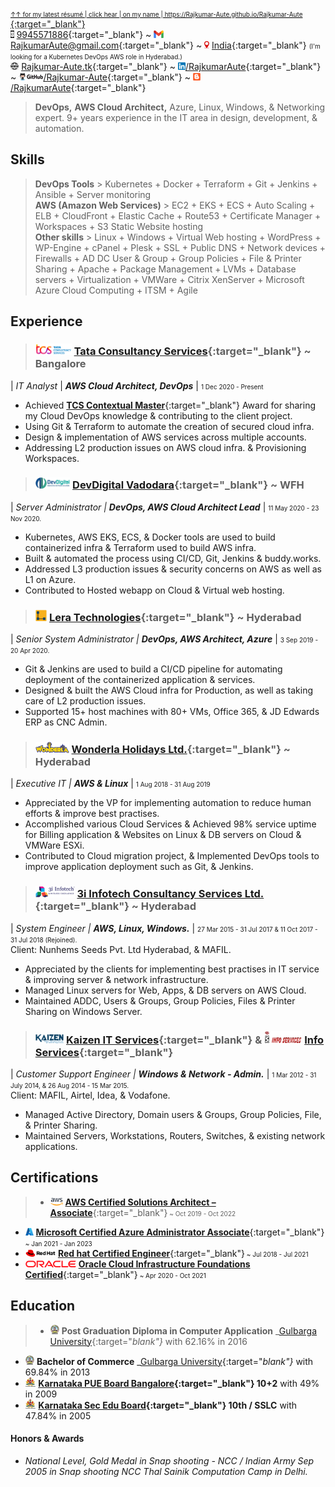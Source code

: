 <abbr title="click here for the most recent résumé. For more details on the specific area, click on the below hyperlinks.">[<font size="1">&uarr;&uarr; for my latest résumé | click hear | on my name | https://Rajkumar-Aute.github.io/Rajkumar-Aute </font>](https://Rajkumar-Aute.github.io/Rajkumar-Aute/){:target="_blank"}</abbr>
\
<img width="" height="12" src="./image/call.png"> [9945571886](https://wa.me/+919945571886){:target="_blank"} ~
<img width="" height="12" src="./image/gmail.png"> [RajkumarAute@gmail.com](mailto:RajkumarAute@gmail.com){:target="_blank"} ~
<img width="" height="12" src="./image/location.jpg"> [India](https://en.wikipedia.org/wiki/India){:target="_blank"} <font size="0">(I'm looking for a Kubernetes DevOps AWS role in Hyderabad.)</font>
\
<img width="" height="12" src="./image/www.png"> [Rajkumar-Aute.tk](http://rajkumar-aute.tk){:target="_blank"} ~
<img width="" height="12" src="./image/linkedin.png">[/RajkumarAute](https://www.linkedin.com/in/RajkumarAute/){:target="_blank"} ~
<img width="" height="12" src="./image/github.png">[/Rajkumar-Aute](https://github.com/Rajkumar-Aute){:target="_blank"} ~
<img width="" height="12" src="./image/blog.png">[/RajkumarAute](https://rajkumaraute.blogspot.com/){:target="_blank"}


> **DevOps,** **AWS Cloud Architect,** Azure, Linux, Windows, & Networking expert. 9+ years experience in the IT area in design, development, & automation. 


## Skills
> **DevOps Tools** > Kubernetes + Docker + Terraform + Git + Jenkins + Ansible + Server monitoring \
 **AWS (Amazon Web Services)** > EC2 + EKS + ECS + Auto Scaling + ELB + CloudFront + Elastic Cache + Route53 + Certificate Manager + Workspaces + S3 Static Website hosting \
 **Other skills** > Linux + Windows + Virtual Web hosting + WordPress + WP-Engine + cPanel + Plesk + SSL + Public DNS +	Network devices + Firewalls + AD DC User & Group + Group Policies + File & Printer Sharing + Apache + Package Management + LVMs + Database servers + Virtualization + VMWare + Citrix XenServer + Microsoft Azure Cloud Computing + ITSM + Agile


## Experience
> ### <img width="" height="18" src="./image/tcs.png"> [Tata Consultancy Services](http://www.tcs.com){:target="_blank"} ~ Bangalore
| _IT Analyst_ | _**AWS Cloud Architect, DevOps**_ | <font size="1">1 Dec 2020 - Present</font>
* Achieved [__TCS Contextual Master__](https://www.tcs.com/tcs-way/contextual-knowledge-mastery-tcs-client-growth){:target="_blank"} Award for sharing my Cloud DevOps knowledge & contributing to the client project.
* Using Git & Terraform to automate the creation of secured cloud infra.
* Design & implementation of AWS services across multiple accounts.
* Addressing L2 production issues on AWS cloud infra. & Provisioning Workspaces.

> ### <img width="" height="18" src="./image/devdigital.jpg"> [DevDigital Vadodara](http://www.devdigital.com){:target="_blank"} ~ WFH
| _Server Administrator | **DevOps, AWS Cloud Architect Lead**_ | <font size="1">11 May 2020 - 23 Nov 2020.</font>
* Kubernetes, AWS EKS, ECS, & Docker tools are used to build containerized infra & Terraform used to build AWS infra.
* Built & automated the process using CI/CD, Git, Jenkins & buddy.works.
* Addressed L3 production issues & security concerns on AWS as well as L1 on Azure. 
* Contributed to Hosted webapp on Cloud & Virtual web hosting.

> ### <img width="" height="18" src="./image/lera.png"> [Lera Technologies](http://www.lera.us){:target="_blank"} ~ Hyderabad
| _Senior System Administrator | **DevOps, AWS Architect, Azure**_ | <font size="1">3 Sep 2019 - 20 Apr 2020.</font>
* Git & Jenkins are used to build a CI/CD pipeline for automating deployment of the containerized application & services.
* Designed & built the AWS Cloud infra for Production, as well as taking care of L2 production issues.
* Supported 15+ host machines with 80+ VMs, Office 365, & JD Edwards ERP as CNC Admin.

> ### <img width="" height="18" src="./image/wla.png"> [Wonderla Holidays Ltd.](http://www.wonderla.com){:target="_blank"} ~ Hyderabad 
| _Executive IT | **AWS & Linux**_ | <font size="1">1 Aug 2018 - 31 Aug 2019</font>
* Appreciated by the VP for implementing automation to reduce human efforts & improve best practises.
* Accomplished various Cloud Services & Achieved 98% service uptime for Billing application & Websites on Linux & DB servers on Cloud & VMWare ESXi.
* Contributed to Cloud migration project, & Implemented DevOps tools to improve application deployment such as Git, & Jenkins.

> ### <img width="" height="18" src="./image/3i.png"> [3i Infotech Consultancy Services Ltd.](http://www.3i-infotech.com){:target="_blank"} ~ Hyderabad
| _System Engineer | **AWS, Linux, Windows.**_ | <font size="1">27 Mar 2015 - 31 Jul 2017 & 11 Oct 2017 - 31 Jul 2018 (Rejoined).</font>
\
Client: Nunhems Seeds Pvt. Ltd Hyderabad, & MAFIL.
* Appreciated by the clients for implementing best practises in IT service & improving server & network infrastructure.
* Managed Linux servers for Web, Apps, & DB servers on AWS Cloud. 
* Maintained ADDC, Users & Groups, Group Policies, Files & Printer Sharing on Windows Server. 

> ### <img width="" height="15" src="./image/kaizen.png"> [Kaizen IT Services](https://www.linkedin.com/company/kaizen-it-services-pvt.-ltd./){:target="_blank"} & <img width="" height="20" src="./image/infoservice.jpg"> [Info Services](http://ibmesp.com){:target="_blank"}
| _Customer Support Engineer | **Windows & Network - Admin.**_ | <font size="1">1 Mar 2012 - 31 July 2014, & 26 Aug 2014 - 15 Mar 2015.</font> <font size="1"> </font>
\
Client: MAFIL, Airtel, Idea, & Vodafone.
* Managed Active Directory, Domain users & Groups, Group Policies, File, & Printer Sharing. 
* Maintained Servers, Workstations, Routers, Switches, & existing network applications.


## Certifications
> * <img width="" height="12" src="./image/aws.png"> [**AWS Certified Solutions Architect – Associate**](https://www.credly.com/badges/950ba75b-a8e7-4439-836f-d376c0427560?source=linked_in_profile){:target="_blank"}<font size="1"> ~ Oct 2019 - Oct 2022</font>
* <img width="" height="12" src="./image/azure.jpg"> [**Microsoft Certified Azure Administrator Associate**](https://www.credly.com/badges/0ca6c8a7-e631-4a79-8270-bc94404d1705?source=linked_in_profile){:target="_blank"}<font size="1"> ~ Jan 2021 - Jan 2023</font>
* <img width="" height="12" src="./image/redhat.png"> [**Red hat Certified Engineer**](https://rhtapps.redhat.com/verify?certId=180-084-022){:target="_blank"}<font size="1"> ~ Jul 2018 - Jul 2021</font>
* <img width="" height="11" src="./image/oracle.png"> [**Oracle Cloud Infrastructure Foundations Certified**](https://www.credly.com/badges/93d0e186-5352-44bb-9d57-8400d5dd14aa?source=linked_in_profile){:target="_blank"}<font size="1"> ~ Apr 2020 - Oct 2021</font>


## Education
> * <img width="" height="15" src="./image/gug.jpg"> **Post Graduation Diploma in Computer Application** _[Gulbarga University](https://www.gug.ac.in/){:target="_blank"}_ with 62.16% in 2016
* <img width="" height="15" src="./image/gug.jpg"> **Bachelor of Commerce** _[Gulbarga University](https://www.gug.ac.in/){:target="_blank"}_ with 69.84% in 2013
* <img width="" height="15" src="./image/kar.png"> **[Karnataka PUE Board Bangalore](http://pue.kar.nic.in/){:target="_blank"} 10+2** with 49% in 2009
* <img width="" height="15" src="./image/kar.png"> **[Karnataka Sec Edu Board](https://sslc.karnataka.gov.in/){:target="_blank"} 10th / SSLC** with 47.84% in 2005


#### Honors & Awards
* _National Level, Gold Medal in Snap shooting - NCC / Indian Army Sep 2005 in Snap shooting NCC Thal Sainik Computation Camp in Delhi._